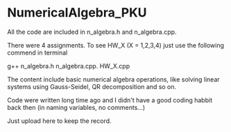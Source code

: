 ﻿# NumericalAlgebra_PKU

All the code are included in n_algebra.h and n_algebra.cpp.

There were 4 assignments. To see HW_X (X = 1,2,3,4) just use the following commend in terminal 

g++  n_algebra.h n_algebra.cpp. HW_X.cpp

The content include basic numerical algebra operations, like solving linear systems using Gauss-Seidel, QR decomposition and so on.

Code were written long time ago and I didn't have a good coding habbit back then (in naming variables, no comments...)

Just upload here to keep the record.
